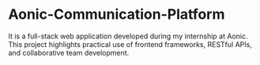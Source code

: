 # Aonic-Communication-Platform
It is a full-stack web application developed during my internship at Aonic. This project highlights practical use of frontend frameworks, RESTful APIs, and collaborative team development.
